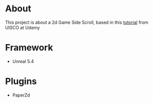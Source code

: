 # About

This project is about a 2d Game Side Scroll, based in this [tutorial](https://www.udemy.com/course/learn-how-to-make-a-2d-platformer-in-unreal-engine) from UISCO at Udemy

# Framework

- Unreal 5.4

# Plugins

- PaperZd
